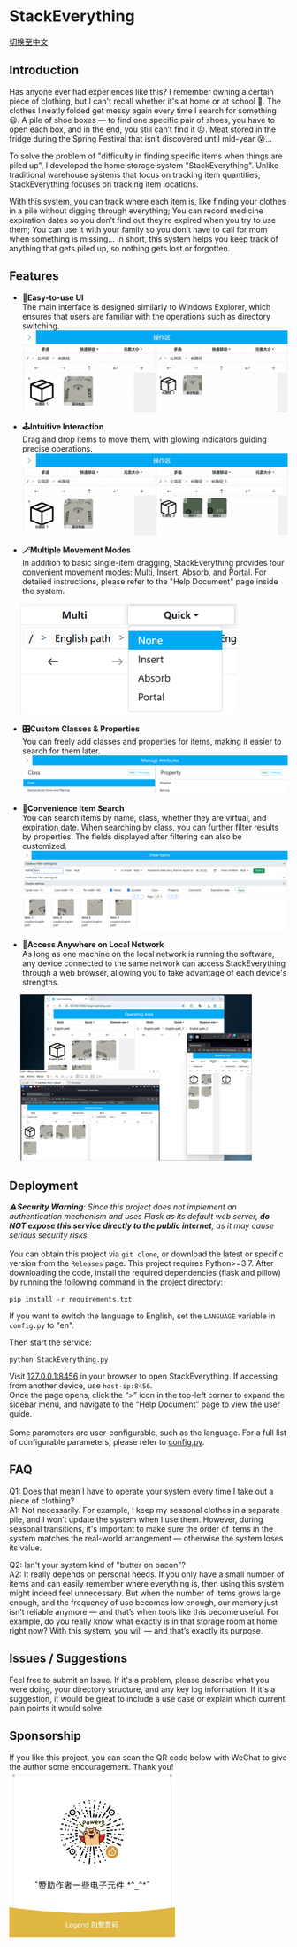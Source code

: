 # StackEverything

[切换至中文](../README.md)


## Introduction
Has anyone ever had experiences like this? I remember owning a certain piece of clothing, but I can't recall whether it's at home or at school 🤔. The clothes I neatly folded get messy again every time I search for something 😦. A pile of shoe boxes — to find one specific pair of shoes, you have to open each box, and in the end, you still can’t find it 😠. Meat stored in the fridge during the Spring Festival that isn’t discovered until mid-year 😵…

To solve the problem of "difficulty in finding specific items when things are piled up", I developed the home storage system "StackEverything". Unlike traditional warehouse systems that focus on tracking item quantities, StackEverything focuses on tracking item locations.

With this system, you can track where each item is, like finding your clothes in a pile without digging through everything; You can record medicine expiration dates so you don’t find out they’re expired when you try to use them; You can use it with your family so you don’t have to call for mom when something is missing... In short, this system helps you keep track of anything that gets piled up, so nothing gets lost or forgotten.


## Features
* **📁Easy-to-use UI**  
The main interface is designed similarly to Windows Explorer, which ensures that users are familiar with the operations such as directory switching.
![UI展示](/i18n/img/README_UI.gif)  

* **🕹️Intuitive Interaction**  
Drag and drop items to move them, with glowing indicators guiding precise operations.  
![移动展示](/i18n/img/README_move.gif)  

* **🪄Multiple Movement Modes**  
In addition to basic single-item dragging, StackEverything provides four convenient movement modes: Multi, Insert, Absorb, and Portal. For detailed instructions, please refer to the "Help Document" page inside the system.  
<img src="/i18n/img/README_multi_quick_en.png" alt="多选快移展示" height="200" style="margin-left: 20px;">  

* **🎛️Custom Classes & Properties**  
You can freely add classes and properties for items, making it easier to search for them later.  
![分类与属性](/i18n/img/README_attributes_en.png)  

* **🔎Convenience Item Search**  
You can search items by name, class, whether they are virtual, and expiration date. When searching by class, you can further filter results by properties. The fields displayed after filtering can also be customized.
![物品检索](/i18n/img/README_search_en.png)  

* **🛜Access Anywhere on Local Network**  
As long as one machine on the local network is running the software, any device connected to the same network can access StackEverything through a web browser, allowing you to take advantage of each device's strengths.  
<img src="/i18n/img/README_ethernet_en.png" alt="局域网访问" height="300" style="margin-left: 20px;">  


## Deployment
_⚠️**Security Warning**: Since this project does not implement an authentication mechanism and uses Flask as its default web server, **do NOT expose this service directly to the public internet**, as it may cause serious security risks._  
<br>
You can obtain this project via `git clone`, or download the latest or specific version from the `Releases` page. This project requires Python>=3.7. After downloading the code, install the required dependencies (flask and pillow) by running the following command in the project directory:  
```shell
pip install -r requirements.txt
```

If you want to switch the language to English, set the `LANGUAGE` variable in `config.py` to "en".  

Then start the service:  
```shell
python StackEverything.py
```

Visit [127.0.0.1:8456](http://127.0.0.1:8456) in your browser to open StackEverything. If accessing from another device, use `host-ip:8456`.  
Once the page opens, click the “>” icon in the top-left corner to expand the sidebar menu, and navigate to the “Help Document” page to view the user guide.  
<br>
Some parameters are user-configurable, such as the language. For a full list of configurable parameters, please refer to [config.py](config.py).


## FAQ
Q1: Does that mean I have to operate your system every time I take out a piece of clothing?  
A1: Not necessarily. For example, I keep my seasonal clothes in a separate pile, and I won’t update the system when I use them. However, during seasonal transitions, it's important to make sure the order of items in the system matches the real-world arrangement — otherwise the system loses its value.  

Q2: Isn't your system kind of "butter on bacon"?  
A2: It really depends on personal needs. If you only have a small number of items and can easily remember where everything is, then using this system might indeed feel unnecessary. But when the number of items grows large enough, and the frequency of use becomes low enough, our memory just isn’t reliable anymore — and that’s when tools like this become useful. For example, do you really know what exactly is in that storage room at home right now? With this system, you will — and that’s exactly its purpose.  


## Issues / Suggestions
Feel free to submit an Issue. If it's a problem, please describe what you were doing, your directory structure, and any key log information. If it's a suggestion, it would be great to include a use case or explain which current pain points it would solve.


## Sponsorship
If you like this project, you can scan the QR code below with WeChat to give the author some encouragement. Thank you!  
<img src="/i18n/img/sponsor.jpg" alt="赞赏" width="300" height="300">